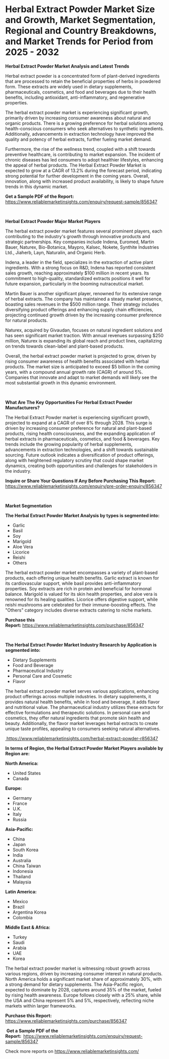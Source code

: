 <p><h1>Herbal Extract Powder Market Size and Growth, Market Segmentation, Regional and Country Breakdowns, and Market Trends for Period from 2025 -  2032</h1></p><p><strong>Herbal Extract Powder Market Analysis and Latest Trends</strong></p>
<p><p>Herbal extract powder is a concentrated form of plant-derived ingredients that are processed to retain the beneficial properties of herbs in powdered form. These extracts are widely used in dietary supplements, pharmaceuticals, cosmetics, and food and beverages due to their health benefits, including antioxidant, anti-inflammatory, and regenerative properties.</p><p>The herbal extract powder market is experiencing significant growth, primarily driven by increasing consumer awareness about natural and organic products. There is a growing preference for herbal solutions among health-conscious consumers who seek alternatives to synthetic ingredients. Additionally, advancements in extraction technology have improved the quality and potency of herbal extracts, further fueling market demand. </p><p>Furthermore, the rise of the wellness trend, coupled with a shift towards preventive healthcare, is contributing to market expansion. The incident of chronic diseases has led consumers to adopt healthier lifestyles, enhancing the appeal of herbal products. The Herbal Extract Powder Market is expected to grow at a CAGR of 13.2% during the forecast period, indicating strong potential for further development in the coming years. Overall, innovation, along with increased product availability, is likely to shape future trends in this dynamic market.</p></p>
<p><strong>Get a Sample PDF of the Report:&nbsp;</strong> <a href="https://www.reliablemarketinsights.com/enquiry/request-sample/856347?utm_campaign=3167&utm_medium=2&utm_source=Github&utm_content=ia&utm_term=31032025&utm_id=herbal-extract-powder">https://www.reliablemarketinsights.com/enquiry/request-sample/856347</a></p>
<p>&nbsp;</p>
<p><strong>Herbal Extract Powder Major Market Players</strong></p>
<p><p>The herbal extract powder market features several prominent players, each contributing to the industry's growth through innovative products and strategic partnerships. Key companies include Indena, Euromed, Martin Bauer, Naturex, Bio-Botanica, Maypro, Kalsec, Nokete, Synthite Industries Ltd., Jiaherb, Layn, Naturalin, and Organic Herb.</p><p>Indena, a leader in the field, specializes in the extraction of active plant ingredients. With a strong focus on R&D, Indena has reported consistent sales growth, reaching approximately $100 million in recent years. Its commitment to high-quality, standardized extracts positions it well for future expansion, particularly in the booming nutraceutical market.</p><p>Martin Bauer is another significant player, renowned for its extensive range of herbal extracts. The company has maintained a steady market presence, boasting sales revenues in the $500 million range. Their strategy includes diversifying product offerings and enhancing supply chain efficiencies, projecting continued growth driven by the increasing consumer preference for natural products.</p><p>Naturex, acquired by Givaudan, focuses on natural ingredient solutions and has seen significant market traction. With annual revenues surpassing $250 million, Naturex is expanding its global reach and product lines, capitalizing on trends towards clean-label and plant-based products.</p><p>Overall, the herbal extract powder market is projected to grow, driven by rising consumer awareness of health benefits associated with herbal products. The market size is anticipated to exceed $5 billion in the coming years, with a compound annual growth rate (CAGR) of around 5%. Companies that innovate and adapt to market demands will likely see the most substantial growth in this dynamic environment.</p></p>
<p>&nbsp;</p>
<p><strong>What Are The Key Opportunities For Herbal Extract Powder Manufacturers?</strong></p>
<p><p>The Herbal Extract Powder market is experiencing significant growth, projected to expand at a CAGR of over 8% through 2028. This surge is driven by increasing consumer preference for natural and plant-based products, rising health consciousness, and the expanding application of herbal extracts in pharmaceuticals, cosmetics, and food & beverages. Key trends include the growing popularity of herbal supplements, advancements in extraction technologies, and a shift towards sustainable sourcing. Future outlook indicates a diversification of product offerings, along with heightened regulatory scrutiny that could shape market dynamics, creating both opportunities and challenges for stakeholders in the industry.</p></p>
<p><strong>Inquire or Share Your Questions If Any Before Purchasing This Report:</strong> <a href="https://www.reliablemarketinsights.com/enquiry/pre-order-enquiry/856347?utm_campaign=3167&utm_medium=2&utm_source=Github&utm_content=ia&utm_term=31032025&utm_id=herbal-extract-powder">https://www.reliablemarketinsights.com/enquiry/pre-order-enquiry/856347</a></p>
<p>&nbsp;</p>
<p><strong>Market Segmentation</strong></p>
<p><strong>The Herbal Extract Powder Market Analysis by types is segmented into:</strong></p>
<p><ul><li>Garlic</li><li>Basil</li><li>Soy</li><li>Marigold</li><li>Aloe Vera</li><li>Licorice</li><li>Reishi</li><li>Others</li></ul></p>
<p><p>The herbal extract powder market encompasses a variety of plant-based products, each offering unique health benefits. Garlic extract is known for its cardiovascular support, while basil provides anti-inflammatory properties. Soy extracts are rich in protein and beneficial for hormonal balance. Marigold is valued for its skin health properties, and aloe vera is renowned for its healing qualities. Licorice offers digestive support, while reishi mushrooms are celebrated for their immune-boosting effects. The "Others" category includes diverse extracts catering to niche markets.</p></p>
<p><strong>Purchase this Report:&nbsp;</strong><a href="https://www.reliablemarketinsights.com/purchase/856347?utm_campaign=3167&utm_medium=2&utm_source=Github&utm_content=ia&utm_term=31032025&utm_id=herbal-extract-powder">https://www.reliablemarketinsights.com/purchase/856347</a></p>
<p>&nbsp;</p>
<p><strong>The Herbal Extract Powder Market Industry Research by Application is segmented into:</strong></p>
<p><ul><li>Dietary Supplements</li><li>Food and Beverage</li><li>Pharmaceutical Industry</li><li>Personal Care and Cosmetic</li><li>Flavor</li></ul></p>
<p><p>The herbal extract powder market serves various applications, enhancing product offerings across multiple industries. In dietary supplements, it provides natural health benefits, while in food and beverage, it adds flavor and nutritional value. The pharmaceutical industry utilizes these extracts for effective formulations and therapeutic solutions. In personal care and cosmetics, they offer natural ingredients that promote skin health and beauty. Additionally, the flavor market leverages herbal extracts to create unique taste profiles, appealing to consumers seeking natural alternatives.</p></p>
<p><a href="https://www.reliablemarketinsights.com/herbal-extract-powder-r856347?utm_campaign=3167&utm_medium=2&utm_source=Github&utm_content=ia&utm_term=31032025&utm_id=herbal-extract-powder">&nbsp;https://www.reliablemarketinsights.com/herbal-extract-powder-r856347</a></p>
<p><strong>In terms of Region, the Herbal Extract Powder Market Players available by Region are:</strong></p>
<p>
    <p> <strong> North America: </strong>
        <ul>
            <li>United States</li>
            <li>Canada</li>
        </ul>
        </p> 
    <p> <strong> Europe: </strong>
        <ul>
            <li>Germany</li>
            <li>France</li>
            <li>U.K.</li>
            <li>Italy</li>
            <li>Russia</li>
        </ul>
        </p> 
    <p> <strong> Asia-Pacific: </strong>
        <ul>
            <li>China</li>
            <li>Japan</li>
            <li>South Korea</li>
            <li>India</li>
            <li>Australia</li>
            <li>China Taiwan</li>
            <li>Indonesia</li>
            <li>Thailand</li>
            <li>Malaysia</li>
        </ul>
        </p> 
    <p> <strong> Latin America: </strong>
        <ul>
            <li>Mexico</li>
            <li>Brazil</li>
            <li>Argentina Korea</li>
            <li>Colombia</li>
        </ul>
        </p> 
    <p> <strong> Middle East & Africa: </strong>
        <ul>
            <li>Turkey</li>
            <li>Saudi</li>
            <li>Arabia</li>
            <li>UAE</li>
            <li>Korea</li>
        </ul>
    </p>
    </p>
<p><p>The herbal extract powder market is witnessing robust growth across various regions, driven by increasing consumer interest in natural products. North America holds a significant market share of approximately 30%, with a strong demand for dietary supplements. The Asia-Pacific region, expected to dominate by 2028, captures around 35% of the market, fueled by rising health awareness. Europe follows closely with a 25% share, while the USA and China represent 5% and 5%, respectively, reflecting niche markets within larger frameworks.</p></p>
<p><strong>Purchase this Report: </strong><a href="https://www.reliablemarketinsights.com/purchase/856347?utm_campaign=3167&utm_medium=2&utm_source=Github&utm_content=ia&utm_term=31032025&utm_id=herbal-extract-powder">https://www.reliablemarketinsights.com/purchase/856347</a></p>
<p>&nbsp;<strong>Get a Sample PDF of the Report:&nbsp;&nbsp;</strong><a href="https://www.reliablemarketinsights.com/enquiry/request-sample/856347?utm_campaign=3167&utm_medium=2&utm_source=Github&utm_content=ia&utm_term=31032025&utm_id=herbal-extract-powder">https://www.reliablemarketinsights.com/enquiry/request-sample/856347</a></p>
<p><strong></strong></p>
<p>Check more reports on <a href="https://www.reliablemarketinsights.com/?utm_campaign=3167&utm_medium=2&utm_source=Github&utm_content=ia&utm_term=31032025&utm_id=herbal-extract-powder">https://www.reliablemarketinsights.com/</a></p>